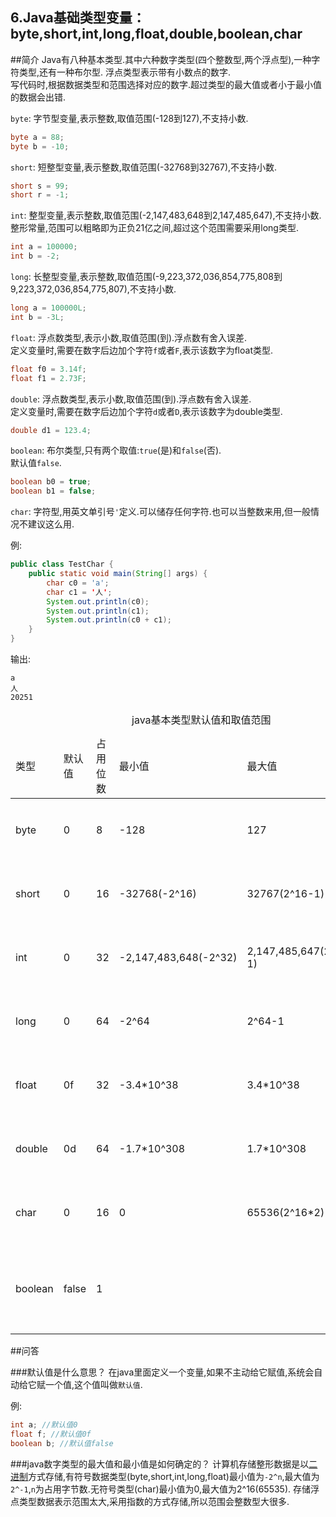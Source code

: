 6.Java基础类型变量：byte,short,int,long,float,double,boolean,char
---
##简介
Java有八种基本类型.其中六种数字类型(四个整数型,两个浮点型),一种字符类型,还有一种布尔型.
浮点类型表示带有小数点的数字.   
写代码时,根据数据类型和范围选择对应的数字.超过类型的最大值或者小于最小值的数据会出错.   

`byte`:
字节型变量,表示整数,取值范围(-128到127),不支持小数.
```java
byte a = 88;
byte b = -10;
```

`short`:
短整型变量,表示整数,取值范围(-32768到32767),不支持小数.
```java
short s = 99;
short r = -1;
```

`int`:
整型变量,表示整数,取值范围(-2,147,483,648到2,147,485,647),不支持小数.   
整形常量,范围可以粗略即为正负21亿之间,超过这个范围需要采用long类型.
```java
int a = 100000;
int b = -2;
```

`long`:
长整型变量,表示整数,取值范围(-9,223,372,036,854,775,808到9,223,372,036,854,775,807),不支持小数.   
```java
long a = 100000L;
int b = -3L;
```

`float`:
浮点数类型,表示小数,取值范围(到).浮点数有舍入误差.     
定义变量时,需要在数字后边加个字符`f`或者`F`,表示该数字为float类型.

```java
float f0 = 3.14f;
float f1 = 2.73F;
```

`double`:
浮点数类型,表示小数,取值范围(到).浮点数有舍入误差.      
定义变量时,需要在数字后边加个字符`d`或者`D`,表示该数字为double类型.

```java
double d1 = 123.4;
```

`boolean`:
布尔类型,只有两个取值:`true`(是)和`false`(否).   
默认值`false`.   


```java
boolean b0 = true;
boolean b1 = false;
```

`char`:
字符型,用英文单引号`'`定义.可以储存任何字符.也可以当整数来用,但一般情况不建议这么用.   

例:
```java
public class TestChar {
	public static void main(String[] args) {
		char c0 = 'a';
		char c1 = '人';
		System.out.println(c0);
		System.out.println(c1);
		System.out.println(c0 + c1);
	}
}
```

输出:

	a
	人
	20251

<table class="table table-bordered table-responsive text-center">
	<caption>java基本类型默认值和取值范围</caption>
	<thead>
	<tr>
		<td>类型</td>
		<td>默认值</td>
		<td>占用位数</td>
		<td>最小值</td>
		<td>最大值</td>
		<td>说明</td>
	</tr>
	</thead>
	<tbody>
	<tr>
		<td>byte</td>
		<td>0</td>
		<td>8</td>
		<td>-128</td>
		<td>127</td>
		<td>有符号变量,整数</td>
	</tr>
	<tr class="active">
		<td>short</td>
		<td>0</td>
		<td>16</td>
		<td>-32768(-2^16)</td>
		<td>32767(2^16-1)</td>
		<td>有符号变量,整数</td>
	</tr>
	<tr>
		<td>int</td>
		<td>0</td>
		<td>32</td>
		<td>-2,147,483,648(-2^32)</td>
		<td>2,147,485,647(2^32-1)</td>
		<td>有符号变量,整数</td>
	</tr>
	<tr class="active">
		<td>long</td>
		<td>0</td>
		<td>64</td>
		<td>-2^64</td>
		<td>2^64-1</td>
		<td>有符号变量,整数</td>
	</tr>
	<tr>
		<td>float</td>
		<td>0f</td>
		<td>32</td>
		<td>-3.4*10^38</td>
		<td>3.4*10^38</td>
		<td>有符号变量,浮点数</td>
	</tr>
	<tr class="active">
		<td>double</td>
		<td>0d</td>
		<td>64</td>
		<td>-1.7*10^308</td>
		<td>1.7*10^308</td>
		<td>有符号变量,浮点数</td>
	</tr>
	<tr>
		<td>char</td>
		<td>0</td>
		<td>16</td>
		<td>0</td>
		<td>65536(2^16*2)</td>
		<td>无符号变量,正整数.</td>
	</tr>
	<tr class="active">
		<td>boolean</td>
		<td>false</td>
		<td>1</td>
		<td></td>
		<td></td>
		<td>只有true和false两个值</td>
	</tr>
	</tbody>
</table>


##问答

###默认值是什么意思？
在java里面定义一个变量,如果不主动给它赋值,系统会自动给它赋一个值,这个值叫做`默认值`.   

例:
```java
int a; //默认值0
float f; //默认值0f
boolean b; //默认值false
```

###java数字类型的最大值和最小值是如何确定的？
计算机存储整形数据是以[二进制](dashidan.com)方式存储,有符号数据类型(byte,short,int,long,float)最小值为`-2^n`,最大值为`2^-1`,`n`为占用字节数.无符号类型(char)最小值为0,最大值为2^16(65535).
存储浮点类型数据表示范围太大,采用指数的方式存储,所以范围会整数型大很多.
